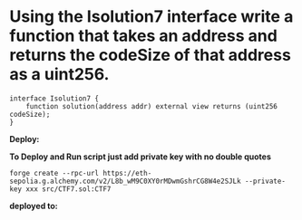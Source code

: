 # Using the Isolution7 interface write a function that takes an address and returns the codeSize of that address as a uint256.

    interface Isolution7 {
        function solution(address addr) external view returns (uint256 codeSize);
    }

**Deploy:**

**To Deploy and Run script just add private key with no double quotes**

    forge create --rpc-url https://eth-sepolia.g.alchemy.com/v2/L8b_wM9C0XY0rMDwmGshrCG8W4e2SJLk --private-key xxx src/CTF7.sol:CTF7

**deployed to:**

